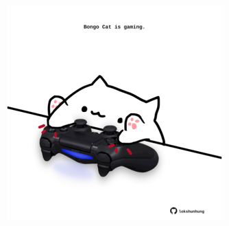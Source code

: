 <!-- built at 12/02/2025, 19:00:37 UTC -->
<p align="center">
  <img width="500" height="500" src="./ReadmeImage.svg">
</p>
